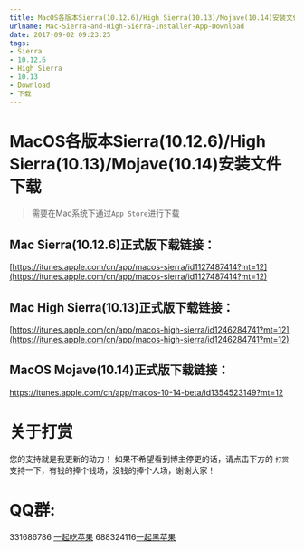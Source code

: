 ```yaml
---
title: MacOS各版本Sierra(10.12.6)/High Sierra(10.13)/Mojave(10.14)安装文件下载
urlname: Mac-Sierra-and-High-Sierra-Installer-App-Download
date: 2017-09-02 09:23:25
tags:
- Sierra
- 10.12.6
- High Sierra
- 10.13
- Download
- 下载
---
```


# MacOS各版本Sierra(10.12.6)/High Sierra(10.13)/Mojave(10.14)安装文件下载

> 需要在Mac系统下通过`App Store`进行下载

## Mac Sierra(10.12.6)正式版下载链接：
[https://itunes.apple.com/cn/app/macos-sierra/id1127487414?mt=12](https://itunes.apple.com/cn/app/macos-sierra/id1127487414?mt=12)

## Mac High Sierra(10.13)正式版下载链接：

[https://itunes.apple.com/cn/app/macos-high-sierra/id1246284741?mt=12](https://itunes.apple.com/cn/app/macos-high-sierra/id1246284741?mt=12)

## MacOS Mojave(10.14)正式版下载链接：

https://itunes.apple.com/cn/app/macos-10-14-beta/id1354523149?mt=12

# 关于打赏

您的支持就是我更新的动力！
如果不希望看到博主停更的话，请点击下方的 `打赏` 支持一下，有钱的捧个钱场，没钱的捧个人场，谢谢大家！

# QQ群:
331686786 [一起吃苹果](http://shang.qq.com/wpa/qunwpa?idkey=db511a29e856f37cbb871108ffa77a6e79dde47e491b8f2c8d8fe4d3c310de91)
688324116[一起黑苹果](https://shang.qq.com/wpa/qunwpa?idkey=6bf69a6f4b983dce94ab42e439f02195dfd19a1601522c10ad41f4df97e0da82)


